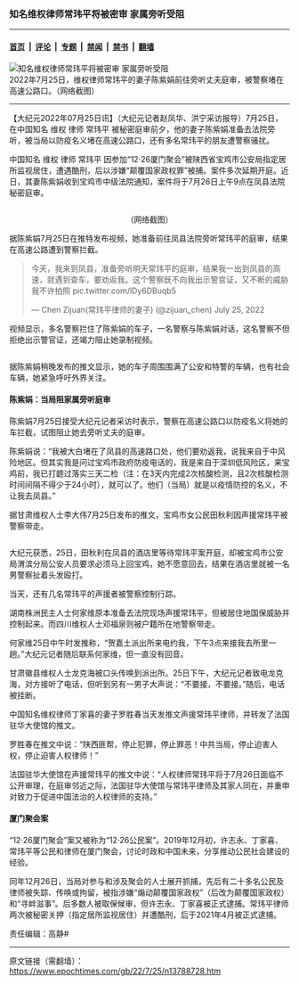 ### 知名维权律师常玮平将被密审 家属旁听受阻

---

#### [首页](../../../..?n13788728) &nbsp;|&nbsp; [评论](../../../../../epoch-comment?n13788728) &nbsp;|&nbsp; [专题](../../../../../epoch-special?n13788728) &nbsp;|&nbsp; [禁闻](../../../../../epoch-news?n13788728) &nbsp;|&nbsp; [禁书](../../../../../books?n13788728) &nbsp;|&nbsp; [翻墙](https://github.com/gfw-breaker/nogfw/blob/master/README.md?n13788728)


<div><img alt="知名维权律师常玮平将被密审 家属旁听受阻" class="attachment-djy_600_400 size-djy_600_400 wp-post-image" src="https://i.epochtimes.com/assets/uploads/2022/07/id13788834-9e8c0360c6ac709bddac2764705b85ea-600x400.png"/>
<div class="caption">
 2022年7月25日，维权律师常玮平的妻子陈紫娟前往旁听丈夫庭审，被警察堵在高速公路口。（网络截图）
</div></div><hr/><div class="post_content" id="artbody" itemprop="articleBody">
 <!-- article content begin -->
 <p>
  【大纪元2022年07月25日讯】（大纪元记者赵凤华、洪宁采访报导）7月25日，在中国知名
  <ok href="https://www.epochtimes.com/gb/tag/%E7%BB%B4%E6%9D%83.html">
   维权
  </ok>
  律师
  <ok href="https://www.epochtimes.com/gb/tag/%E5%B8%B8%E7%8E%AE%E5%B9%B3.html">
   常玮平
  </ok>
  被秘密庭审前夕，他的妻子陈紫娟准备去法院旁听，被当局以防疫名义堵在高速公路口，还有多名常玮平的朋友遭警察骚扰。
 </p>
 <p>
  中国知名
  <ok href="https://www.epochtimes.com/gb/tag/%E7%BB%B4%E6%9D%83.html">
   维权
  </ok>
  律师
  <ok href="https://www.epochtimes.com/gb/tag/%E5%B8%B8%E7%8E%AE%E5%B9%B3.html">
   常玮平
  </ok>
  因参加“12‧26厦门聚会”被陕西省宝鸡市公安局指定居所监视居住，遭遇酷刑，后以涉嫌“颠覆国家政权罪”被捕。案件多次延期开庭。近日，其妻陈紫娟收到宝鸡市中级法院通知，案件将于7月26日上午9点在凤县法院秘密庭审。
 </p>
 <p>
  <ok href="https://i.epochtimes.com/assets/uploads/2022/07/id13788772-38716aa556d63e7ae9e45feb5f87f8bd.png">
   <img alt="" class="size-large wp-image-13788772 aligncenter" src="https://i.epochtimes.com/assets/uploads/2022/07/id13788772-38716aa556d63e7ae9e45feb5f87f8bd-600x556.png"/>
  </ok>
 </p>
 <p style="text-align: center;">
  （网络截图）
 </p>
 <p style="text-align: left;">
  据陈紫娟7月25日在推特发布视频，她准备前往凤县法院旁听常玮平的庭审，结果在高速公路遭到警察拦截。
 </p>
 <blockquote class="twitter-tweet" data-width="550">
  <p dir="ltr" lang="zh">
   今天，我来到凤县，准备旁听明天常玮平的庭审，结果我一出到凤县的高速，就遇到查车，要劝返我。这个警察既不向我出示警官证，又不断的威胁我不许拍照
   <ok href="https://t.co/lDy6DBuqb5">
    pic.twitter.com/lDy6DBuqb5
   </ok>
  </p>
  <p>
   — Chen Zijuan(常玮平律师的妻子) (@zijuan_chen)
   <ok href="https://twitter.com/zijuan_chen/status/1551520286519922688?ref_src=twsrc%5Etfw">
    July 25, 2022
   </ok>
  </p>
 </blockquote>
 <p>
 </p>
 <p>
  视频显示，多名警察拦住了陈紫娟的车子，一名警察与陈紫娟对话，这名警察不但拒绝出示警官证，还竭力阻止她录制视频。
 </p>
 <p>
  <ok href="https://i.epochtimes.com/assets/uploads/2022/07/id13788819-5f621b6831992252e41d983380277153.png">
   <img alt="" class="alignnone size-large wp-image-13788819" src="https://i.epochtimes.com/assets/uploads/2022/07/id13788819-5f621b6831992252e41d983380277153-600x512.png"/>
  </ok>
 </p>
 <p>
  据陈紫娟稍晚发布的推文显示，她的车子周围围满了公安和特警的车辆，也有社会车辆，她紧急呼吁外界关注。
 </p>
 <h4>
  陈紫娟：当局阻家属旁听庭审
 </h4>
 <p>
  陈紫娟7月25日接受大纪元记者采访时表示，警察在高速公路口以防疫名义将她的车拦截，试图阻止她去旁听丈夫的庭审。
 </p>
 <p>
  陈紫娟说：“我被大白堵在了凤县的高速路口处，他们要劝返我，说我来自于中风险地区。但其实我是问过宝鸡市政府防疫电话的，我是来自于深圳低风险区，来宝鸡前，我已打聼过落实三天二检（注：在3天内完成2次核酸检测，且2次核酸检测时间间隔不得少于24小时），就可以了。他们（当局）就是以疫情防控的名义，不让我去凤县。”
 </p>
 <p>
  据甘肃维权人士李大伟7月25日发布的推文，宝鸡市女公民田秋利因声援常玮平被警察带走。
 </p>
 <p>
  <ok href="https://i.epochtimes.com/assets/uploads/2022/07/id13788821-d2e33c9ca51508d2ff6b77574f8b3c5e.png">
   <img alt="" class="alignnone size-large wp-image-13788821" src="https://i.epochtimes.com/assets/uploads/2022/07/id13788821-d2e33c9ca51508d2ff6b77574f8b3c5e-600x196.png"/>
  </ok>
 </p>
 <p>
  大纪元获悉，25日，田秋利在凤县的酒店里等待常玮平案开庭，却被宝鸡市公安局渭滨分局公安人员要求必须马上回宝鸡，她不愿意回去，结果在酒店里就被一名男警察扯着头发殴打。
 </p>
 <p>
  当天，还有几名常玮平的声援者被警察控制行踪。
 </p>
 <p>
  湖南株洲民主人士何家维原本准备去法院现场声援常玮平，但被居住地国保威胁并控制起来。而四川维权人士邓福泉则被户籍所在地警察带走。
 </p>
 <p>
  何家维25日中午时发推称，“贺嘉土派出所来电约我，下午3点来接我去所里一趟。”大纪元记者随后联系何家维，但一直没有回音。
 </p>
 <p>
  甘肃徽县维权人士龙克海被口头传唤到派出所。25日下午，大纪元记者致电龙克海，对方接听了电话，但听到另有一男子大声说：“不要接，不要接。”随后，电话被挂断。
 </p>
 <p>
  中国知名维权律师丁家喜的妻子罗胜春当天发推文声援常玮平律师，并转发了法国驻华大使馆的推文。
 </p>
 <p>
  罗胜春在推文中说：“陕西匪帮，停止犯罪，停止罪恶！中共当局，停止迫害人权，停止迫害人权律师！”
 </p>
 <p>
  法国驻华大使馆在声援常玮平的推文中说：“人权律师常玮平将于7月26日面临不公开审理，在庭审邻近之际，法国驻华大使馆与常玮平律师及其家人同在，并重申对致力于促进中国法治的人权律师的支持。”
 </p>
 <h4>
  <ok href="https://www.epochtimes.com/gb/tag/%E5%8E%A6%E9%97%A8%E8%81%9A%E4%BC%9A%E6%A1%88.html">
   厦门聚会案
  </ok>
 </h4>
 <p>
  “12‧26厦门聚会”案又被称为“12‧26公民案”。2019年12月初，许志永、丁家喜、常玮平等公民和律师在厦门聚会，讨论时政和中国未来，分享推动公民社会建设的经验。
 </p>
 <p>
  同年12月26日，当局对参与和涉及聚会的人士展开抓捕，先后有二十多名公民及律师被失踪、传唤或拘留，被指涉嫌“煽动颠覆国家政权”（后改为颠覆国家政权）和“寻衅滋事”。后多数人被取保候审，但许志永、丁家喜被正式逮捕。常玮平律师两次被秘密关押（指定居所监视居住）并遭酷刑，后于2021年4月被正式逮捕。
 </p>
 <p>
  责任编辑：高静#
 </p>
 <!-- article content end -->
 <div id="below_article_ad">
 </div>
</div>


---

原文链接（需翻墙）：https://www.epochtimes.com/gb/22/7/25/n13788728.htm